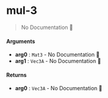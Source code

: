 # mul\-3

> No Documentation 🚧

#### Arguments

- **arg0** : `Mat3` \- No Documentation 🚧
- **arg1** : `Vec3A` \- No Documentation 🚧

#### Returns

- **arg0** : `Vec3A` \- No Documentation 🚧